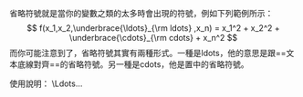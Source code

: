 省略符號就是當你的變數之類的太多時會出現的符號，例如下列範例所示：
$$
f(x_1,x_2,\underbrace{\ldots}_{\rm ldots} ,x_n) = x_1^2 + x_2^2 + \underbrace{\cdots}_{\rm cdots} + x_n^2 
$$
而你可能注意到了，省略符號其實有兩種形式。一種是ldots，他的意思是跟==文本底線對齊==的省略符號。另一種是cdots，他是置中的省略符號。

使用說明：
\Ldots$\ldots$
